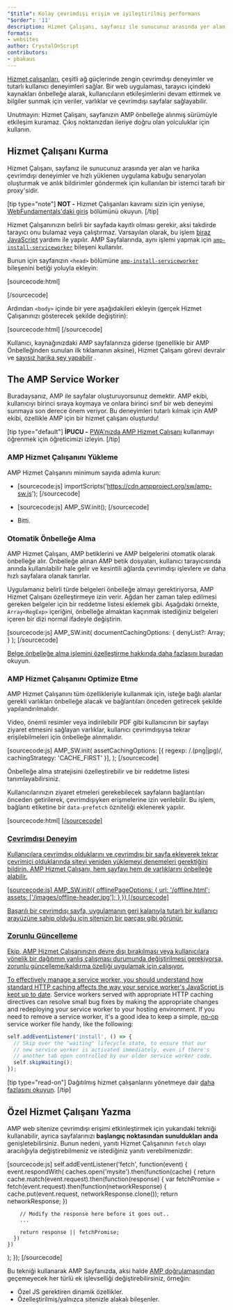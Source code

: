 ```yaml
---
"$title": Kolay çevrimdışı erişim ve iyileştirilmiş performans
"$order": '11'
description: Hizmet Çalışanı, sayfanız ile sunucunuz arasında yer alan ve harika çevrimdışı deneyimler ve hızlı yüklenen uygulama kabuğu senaryoları oluşturmak ve anlık bildirimler göndermek için kullanılan...
formats:
- websites
author: CrystalOnScript
contributors:
- pbakaus
---
```


[Hizmet çalışanları](https://developer.mozilla.org/en-US/docs/Web/API/Service_Worker_API), çeşitli ağ güçlerinde zengin çevrimdışı deneyimler ve tutarlı kullanıcı deneyimleri sağlar. Bir web uygulaması, tarayıcı içindeki kaynakları önbelleğe alarak, kullanıcıların etkileşimlerini devam ettirmek ve bilgiler sunmak için veriler, varlıklar ve çevrimdışı sayfalar sağlayabilir.

Unutmayın: Hizmet Çalışanı, sayfanızın AMP önbelleğe alınmış sürümüyle etkileşim kuramaz. Çıkış noktanızdan ileriye doğru olan yolculuklar için kullanın.

## Hizmet Çalışanı Kurma

Hizmet Çalışanı, sayfanız ile sunucunuz arasında yer alan ve harika çevrimdışı deneyimler ve hızlı yüklenen uygulama kabuğu senaryoları oluşturmak ve anlık bildirimler göndermek için kullanılan bir istemci tarafı bir proxy'sidir.

[tip type="note"] **NOT -** Hizmet Çalışanları kavramı sizin için yeniyse, [WebFundamentals'daki giriş](https://developers.google.com/web/fundamentals/getting-started/primers/service-workers) bölümünü okuyun. [/tip]

Hizmet Çalışanınızın belirli bir sayfada kayıtlı olması gerekir, aksi takdirde tarayıcı onu bulamaz veya çalıştırmaz. Varsayılan olarak, bu işlem [biraz JavaScript](https://developers.google.com/web/fundamentals/instant-and-offline/service-worker/registration) yardımı ile yapılır. AMP Sayfalarında, aynı işlemi yapmak için [`amp-install-serviceworker`](../../../documentation/components/reference/amp-install-serviceworker.md) bileşeni kullanılır.

Bunun için sayfanızın `<head>` bölümüne [`amp-install-serviceworker`](../../../documentation/components/reference/amp-install-serviceworker.md) bileşenini betiği yoluyla ekleyin:

[sourcecode:html]

<script async custom-element="amp-install-serviceworker"
  src="https://cdn.ampproject.org/v0/amp-install-serviceworker-0.1.js"></script>

[/sourcecode]

Ardından `<body>` içinde bir yere aşağıdakileri ekleyin (gerçek Hizmet Çalışanınızı gösterecek şekilde değiştirin):

[sourcecode:html]
<amp-install-serviceworker
      src="https://www.your-domain.com/serviceworker.js"
      layout="nodisplay">
</amp-install-serviceworker>
[/sourcecode]

Kullanıcı, kaynağınızdaki AMP sayfalarınıza giderse (genellikle bir AMP Önbelleğinden sunulan ilk tıklamanın aksine), Hizmet Çalışanı görevi devralır ve [sayısız harika şey yapabilir](https://developers.google.com/web/fundamentals/instant-and-offline/offline-ux) .

## The AMP Service Worker

Buradaysanız, AMP ile sayfalar oluşturuyorsunuz demektir. AMP ekibi, kullanıcıyı birinci sıraya koymaya ve onlara birinci sınıf bir web deneyimi sunmaya son derece önem veriyor. Bu deneyimleri tutarlı kılmak için AMP ekibi, özellikle AMP için bir hizmet çalışanı oluşturdu!

[tip type="default"] **İPUCU -** [PWA'nızda AMP Hizmet Çalışanı](/content/amp-dev/documentation/guides-and-tutorials/optimize-measure/amp_to_pwa.md) kullanmayı öğrenmek için öğreticimizi izleyin. [/tip]

### AMP Hizmet Çalışanını Yükleme

AMP Hizmet Çalışanını minimum sayıda adımla kurun:

- [sourcecode:js]  importScripts('https://cdn.ampproject.org/sw/amp-sw.js');  [/sourcecode]

- [sourcecode:js]
      AMP_SW.init();
      [/sourcecode]

- Bitti.

### Otomatik Önbelleğe Alma

AMP Hizmet Çalışanı, AMP betiklerini ve AMP belgelerini otomatik olarak önbelleğe alır. Önbelleğe alınan AMP betik dosyaları, kullanıcı tarayıcısında anında kullanılabilir hale gelir ve kesintili ağlarda çevrimdışı işlevlere ve daha hızlı sayfalara olanak tanırlar.

Uygulamanız belirli türde belgeleri önbelleğe almayı gerektiriyorsa, AMP Hizmet Çalışanı özelleştirmeye izin verir. Ağdan her zaman talep edilmesi gereken belgeler için bir reddetme listesi eklemek gibi. Aşağıdaki örnekte, `Array<RegExp>` içeriğini, önbelleğe almaktan kaçınmak istediğiniz belgeleri içeren bir dizi normal ifadeyle değiştirin.

[sourcecode:js]
AMP_SW.init(
documentCachingOptions: {
denyList?: Array<RegExp>;
}
);
[/sourcecode]

[Belge önbelleğe alma işlemini özelleştirme hakkında daha fazlasını buradan](https://github.com/ampproject/amp-sw/tree/master/src/modules/document-caching) okuyun.

### AMP Hizmet Çalışanını Optimize Etme

AMP Hizmet Çalışanını tüm özellikleriyle kullanmak için, isteğe bağlı alanlar gerekli varlıkları önbelleğe alacak ve bağlantıları önceden getirecek şekilde yapılandırılmalıdır.

Video, önemli resimler veya indirilebilir PDF gibi kullanıcının bir sayfayı ziyaret etmesini sağlayan varlıklar, kullanıcı çevrimdışıysa tekrar erişilebilmeleri için önbelleğe alınmalıdır.

[sourcecode:js]
AMP_SW.init(
assetCachingOptions: [{
regexp: /\.(png|jpg)/,
cachingStrategy: 'CACHE_FIRST'
}],
);
[/sourcecode]

Önbelleğe alma stratejisini özelleştirebilir ve bir reddetme listesi tanımlayabilirsiniz.

Kullanıcılarınızın ziyaret etmeleri gerekebilecek sayfaların bağlantıları önceden getirilerek, çevrimdışıyken erişmelerine izin verilebilir. Bu işlem, bağlantı etiketine bir `data-prefetch` özniteliği eklenerek yapılır.

[sourcecode:html]
<a href='....' data-rel='prefetch' />
[/sourcecode]

### Çevrimdışı Deneyim

Kullanıcılara çevrimdışı olduklarını ve çevrimdışı bir sayfa ekleyerek tekrar çevrimiçi olduklarında siteyi yeniden yüklemeyi denemeleri gerektiğini bildirin. AMP Hizmet Çalışanı, hem sayfayı hem de varlıklarını önbelleğe alabilir.

[sourcecode:js] AMP_SW.init({ offlinePageOptions: { url: '/offline.html'; assets: ['/images/offline-header.jpg']; } }) [/sourcecode]

Başarılı bir çevrimdışı sayfa, uygulamanın geri kalanıyla tutarlı bir kullanıcı arayüzüne sahip olduğu için sitenizin bir parçası gibi görünür.

### Zorunlu Güncelleme

Ekip, AMP Hizmet Çalışanınızın devre dışı bırakılması veya kullanıcılara yönelik bir dağıtımın yanlış çalışması durumunda değiştirilmesi gerekiyorsa, zorunlu güncelleme/kaldırma özelliği uygulamak için çalışıyor.

To effectively manage a service worker, you should understand how [standard HTTP caching affects the way your service worker's JavaScript is kept up to date](https://developers.google.com/web/updates/2018/06/fresher-sw). Service workers served with appropriate HTTP caching directives can resolve small bug fixes by making the appropriate changes and redeploying your service worker to your hosting environment. If you need to remove a service worker, it's a good idea to keep a simple, [no-op](https://en.wikipedia.org/wiki/NOP) service worker file handy, like the following:

```js
self.addEventListener('install', () => {
  // Skip over the "waiting" lifecycle state, to ensure that our
  // new service worker is activated immediately, even if there's
  // another tab open controlled by our older service worker code.
  self.skipWaiting();
});
```

[tip type="read-on"] Dağıtılmış hizmet çalışanlarını yönetmeye dair [daha fazlasını okuyun](https://stackoverflow.com/questions/33986976/how-can-i-remove-a-buggy-service-worker-or-implement-a-kill-switch/38980776#38980776). [/tip]

## Özel Hizmet Çalışanı Yazma

AMP web sitenize çevrimdışı erişimi etkinleştirmek için yukarıdaki tekniği kullanabilir, ayrıca sayfalarınızı **başlangıç noktasından sunuldukları anda** genişletebilirsiniz. Bunun nedeni, yanıtı Hizmet Çalışanının `fetch` olayı aracılığıyla değiştirebilmeniz ve istediğiniz yanıtı verebilmenizdir:

[sourcecode:js]
self.addEventListener('fetch', function(event) {
event.respondWith(
caches.open('mysite').then(function(cache) {
return cache.match(event.request).then(function(response) {
var fetchPromise = fetch(event.request).then(function(networkResponse) {
cache.put(event.request, networkResponse.clone());
return networkResponse;
})

        // Modify the response here before it goes out..
        ...

        return response || fetchPromise;
      })
    })

);
});
[/sourcecode]

Bu tekniği kullanarak AMP Sayfanızda, aksi halde [AMP doğrulamasından](../../../documentation/guides-and-tutorials/learn/validation-workflow/validate_amp.md) geçemeyecek her türlü ek işlevselliği değiştirebilirsiniz, örneğin:

- Özel JS gerektiren dinamik özellikler.
- Özelleştirilmiş/yalnızca sitenizle alakalı bileşenler.
